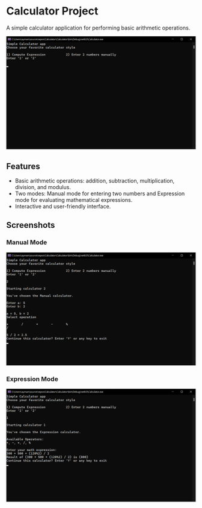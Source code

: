 # Calculator Project

A simple calculator application for performing basic arithmetic operations.

![Main Screen](./assets/readme_assets/main.png)

## Features

- Basic arithmetic operations: addition, subtraction, multiplication, division, and modulus.
- Two modes: Manual mode for entering two numbers and Expression mode for evaluating mathematical expressions.
- Interactive and user-friendly interface.

## Screenshots

### Manual Mode
![Manual Mode](./assets/readme_assets/manual.png)

### Expression Mode
![Expression Mode](./assets/readme_assets/exp.png)



